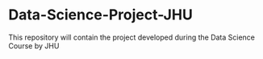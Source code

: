 # Data-Science-Project-JHU
This repository will contain the project developed during the Data Science Course by JHU
